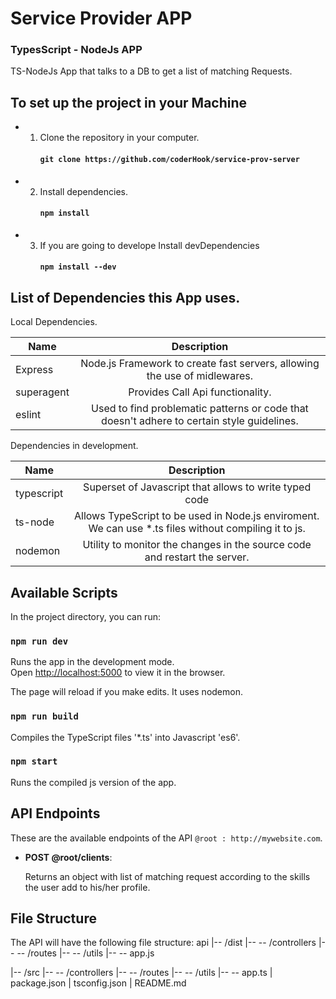 # Service Provider APP
### TypesScript - NodeJs APP

 TS-NodeJs App that talks to a DB to get a list of matching Requests.

## To set up the project in your Machine

- 1. Clone the repository in your computer.
      #### `git clone https://github.com/coderHook/service-prov-server`

- 2. Install dependencies.
      #### `npm install`

- 3. If you are going to develope Install devDependencies
      #### `npm install --dev`

## List of Dependencies this App uses.
Local Dependencies.

| Name          | Description           | 
| ------------- |:---------------------:| 
| Express      | Node.js Framework to create fast servers, allowing the use of midlewares. | 
| superagent | Provides Call Api functionality.      | 
| eslint | Used to find problematic patterns or code that doesn't adhere to certain style guidelines.      | 


Dependencies in development.

| Name          | Description           | 
| ------------- |:---------------------:| 
| typescript      | Superset of Javascript that allows to write typed code | 
| ts-node      | Allows TypeScript to be used in Node.js enviroment. We can use *.ts files without compiling it to js.      |   
| nodemon | Utility to monitor the changes in the source code and restart the server.      |  

## Available Scripts

In the project directory, you can run:

### `npm run dev`

Runs the app in the development mode.<br>
Open [http://localhost:5000](http://localhost:5000) to view it in the browser.

The page will reload if you make edits.
It uses nodemon.

### `npm run build`

Compiles the TypeScript files '*.ts' into Javascript 'es6'.

### `npm start`
Runs the compiled js version of the app.


## API Endpoints
These are the available endpoints of the API `@root : http://mywebsite.com`.

* **POST @root/clients**:

    Returns an object with list of matching request according to the skills the user add to his/her profile.

## File Structure

The API will have the following file structure:
api
|-- /dist
|-- -- /controllers
|-- -- /routes
|-- -- /utils
|-- -- app.js

|-- /src
|-- -- /controllers
|-- -- /routes
|-- -- /utils
|-- -- app.ts
| package.json
| tsconfig.json
| README.md